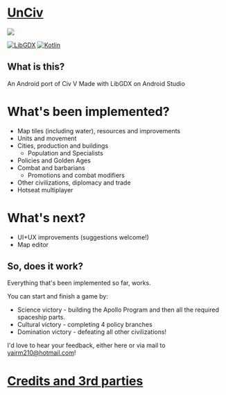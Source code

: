 # [UnCiv](https://play.google.com/store/apps/details?id=com.unciv.app)

![](https://travis-ci.org/yairm210/UnCiv.svg?branch=master)

[![LibGDX](https://img.shields.io/badge/libgdx-1.9.9-red.svg)](https://libgdx.badlogicgames.com/)
[![Kotlin](https://img.shields.io/badge/kotlin-1.3.10-orange.svg)](http://kotlinlang.org/)

## What is this?

An Android port of Civ V
Made with LibGDX on Android Studio

# What's been implemented?

* Map tiles (including water), resources and improvements
* Units and movement
* Cities, production and buildings
  * Population and Specialists
* Policies and Golden Ages
* Combat and barbarians
   * Promotions and combat modifiers
* Other civilizations, diplomacy and trade
* Hotseat multiplayer

# What's next?

* UI+UX improvements (suggestions welcome!)
* Map editor

## So, does it work?

Everything that's been implemented so far, works.

You can start and finish a game by:

* Science victory - building the Apollo Program and then all the required spaceship parts.
* Cultural victory - completing 4 policy branches
* Domination victory - defeating all other civilizations!

I'd love to hear your feedback, either here or via mail to yairm210@hotmail.com!

# [Credits and 3rd parties](Credits.md)
